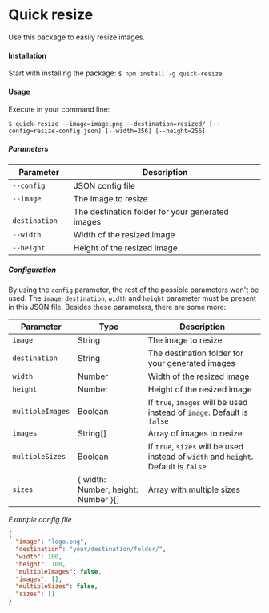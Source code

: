# Quick resize
Use this package to easily resize images.
#### Installation
Start with installing the package:  `$ npm install -g quick-resize`  

#### Usage
Execute in your command line:  
```
$ quick-resize --image=image.png --destination=resized/ [--config=resize-config.json] [--width=256] [--height=256]
```

##### Parameters
Parameter | Description
--- | --- |
`--config` | JSON config file |
`--image` | The image to resize |
`--destination` | The destination folder for your generated images |
`--width` | Width of the resized image
`--height` | Height of the resized image

##### Configuration
By using the `config` parameter, the rest of the possible parameters won't be used.
The `image`, `destination`, `width` and `height` parameter must be present in this JSON file. Besides these parameters, there are some more:

Parameter | Type | Description
--- | ---| ---|
`image` | String |The image to resize |
`destination` | String |The destination folder for your generated images |
`width` | Number| Width of the resized image
`height` | Number |Height of the resized image
`multipleImages` | Boolean | If `true`, `images` will be used instead of `image`. Default is `false`
`images` | String[] | Array of images to resize
`multipleSizes` | Boolean | If `true`, `sizes` will be used instead of `width` and `height`. Default is `false`
`sizes` | { width: Number, height: Number }[] | Array with multiple sizes

*Example config file*  
```json
{
  "image": "logo.png",
  "destination": "your/destination/folder/",
  "width": 100,
  "height": 100,
  "multipleImages": false,
  "images": [],
  "multipleSizes": false,
  "sizes": []
}
```
